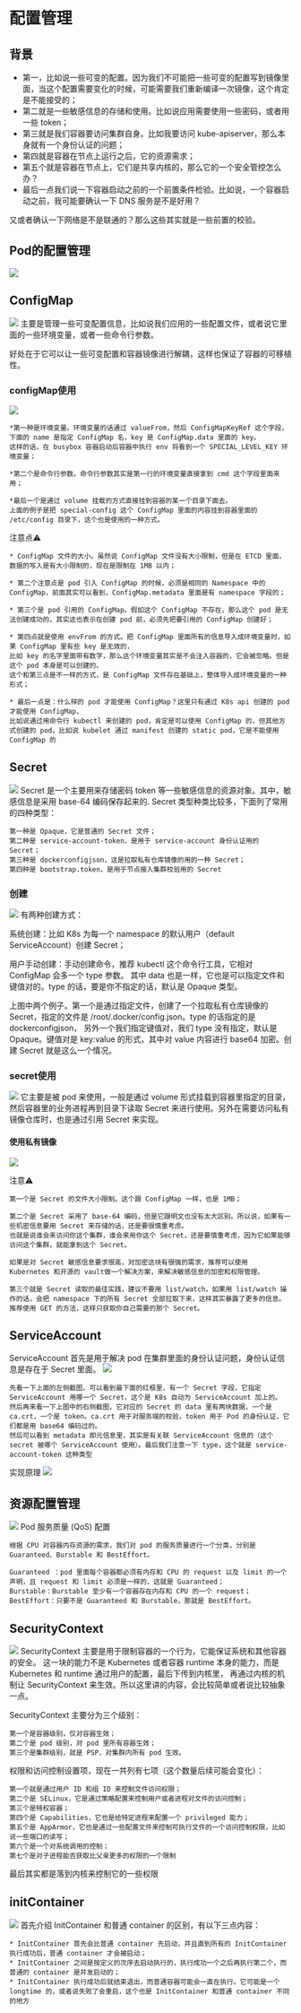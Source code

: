 # 配置管理
## 背景
* 第一，比如说一些可变的配置。因为我们不可能把一些可变的配置写到镜像里面，当这个配置需要变化的时候，可能需要我们重新编译一次镜像，这个肯定是不能接受的；
* 第二就是一些敏感信息的存储和使用。比如说应用需要使用一些密码，或者用一些 token；
* 第三就是我们容器要访问集群自身。比如我要访问 kube-apiserver，那么本身就有一个身份认证的问题；
* 第四就是容器在节点上运行之后，它的资源需求；
* 第五个就是容器在节点上，它们是共享内核的，那么它的一个安全管控怎么办？
* 最后一点我们说一下容器启动之前的一个前置条件检验。比如说，一个容器启动之前，我可能要确认一下 DNS 服务是不是好用？
    
又或者确认一下网络是不是联通的？那么这些其实就是一些前置的校验。
    
## Pod的配置管理
![](../img/.06_configMap_images/pod_config_management.png)

## ConfigMap
![](../img/.06_configMap_images/configMap.png)
主要是管理一些可变配置信息，比如说我们应用的一些配置文件，或者说它里面的一些环境变量，或者一些命令行参数。

好处在于它可以让一些可变配置和容器镜像进行解耦，这样也保证了容器的可移植性。

### configMap使用
![](../img/.06_configMap_images/configMap_used_in_pod.png)
    
    *第一种是环境变量。环境变量的话通过 valueFrom，然后 ConfigMapKeyRef 这个字段，下面的 name 是指定 ConfigMap 名，key 是 ConfigMap.data 里面的 key。
    这样的话，在 busybox 容器启动后容器中执行 env 将看到一个 SPECIAL_LEVEL_KEY 环境变量；
    
    *第二个是命令行参数。命令行参数其实是第一行的环境变量直接拿到 cmd 这个字段里面来用；
    
    *最后一个是通过 volume 挂载的方式直接挂到容器的某一个目录下面去。
    上面的例子是把 special-config 这个 ConfigMap 里面的内容挂到容器里面的 /etc/config 目录下，这个也是使用的一种方式。
注意点⚠️

    * ConfigMap 文件的大小。虽然说 ConfigMap 文件没有大小限制，但是在 ETCD 里面，数据的写入是有大小限制的，现在是限制在 1MB 以内；
    
    * 第二个注意点是 pod 引入 ConfigMap 的时候，必须是相同的 Namespace 中的 ConfigMap，前面其实可以看到，ConfigMap.metadata 里面是有 namespace 字段的；
    
    * 第三个是 pod 引用的 ConfigMap。假如这个 ConfigMap 不存在，那么这个 pod 是无法创建成功的，其实这也表示在创建 pod 前，必须先把要引用的 ConfigMap 创建好；
    
    * 第四点就是使用 envFrom 的方式。把 ConfigMap 里面所有的信息导入成环境变量时，如果 ConfigMap 里有些 key 是无效的，
    比如 key 的名字里面带有数字，那么这个环境变量其实是不会注入容器的，它会被忽略。但是这个 pod 本身是可以创建的。
    这个和第三点是不一样的方式，是 ConfigMap 文件存在基础上，整体导入成环境变量的一种形式；
    
    * 最后一点是：什么样的 pod 才能使用 ConfigMap？这里只有通过 K8s api 创建的 pod 才能使用 ConfigMap，
    比如说通过用命令行 kubectl 来创建的 pod，肯定是可以使用 ConfigMap 的，但其他方式创建的 pod，比如说 kubelet 通过 manifest 创建的 static pod，它是不能使用 ConfigMap 的

## Secret
![](../img/.06_configMap_images/secret.png)
Secret 是一个主要用来存储密码 token 等一些敏感信息的资源对象。其中，敏感信息是采用 base-64 编码保存起来的.
Secret 类型种类比较多，下面列了常用的四种类型：

    第一种是 Opaque，它是普通的 Secret 文件；
    第二种是 service-account-token，是用于 service-account 身份认证用的 Secret；
    第三种是 dockerconfigjson，这是拉取私有仓库镜像的用的一种 Secret；
    第四种是 bootstrap.token，是用于节点接入集群校验用的 Secret

### 创建
![](../img/.06_configMap_images/secret_making.png)
有两种创建方式：

系统创建：比如 K8s 为每一个 namespace 的默认用户（default ServiceAccount）创建 Secret；

用户手动创建：手动创建命令，推荐 kubectl 这个命令行工具，它相对 ConfigMap 会多一个 type 参数。
其中 data 也是一样，它也是可以指定文件和键值对的。type 的话，要是你不指定的话，默认是 Opaque 类型。
 
上图中两个例子。第一个是通过指定文件，创建了一个拉取私有仓库镜像的 Secret，指定的文件是 /root/.docker/config.json。type 的话指定的是 dockerconfigjson，
另外一个我们指定键值对，我们 type 没有指定，默认是 Opaque。键值对是 key:value 的形式，其中对 value 内容进行 base64 加密。创建 Secret 就是这么一个情况。

### secret使用
![](../img/.06_configMap_images/secret_application.png)
它主要是被 pod 来使用，一般是通过 volume 形式挂载到容器里指定的目录，然后容器里的业务进程再到目录下读取 Secret 来进行使用。另外在需要访问私有镜像仓库时，也是通过引用 Secret 来实现。
#### 使用私有镜像
![](../img/.06_configMap_images/private_image.png)

注意⚠️

    第一个是 Secret 的文件大小限制。这个跟 ConfigMap 一样，也是 1MB；
         
    第二个是 Secret 采用了 base-64 编码，但是它跟明文也没有太大区别。所以说，如果有一些机密信息要用 Secret 来存储的话，还是要很慎重考虑。
    也就是说谁会来访问你这个集群，谁会来用你这个 Secret，还是要慎重考虑，因为它如果能够访问这个集群，就能拿到这个 Secret。

    如果是对 Secret 敏感信息要求很高，对加密这块有很强的需求，推荐可以使用 Kubernetes 和开源的 vault做一个解决方案，来解决敏感信息的加密和权限管理。    
     
    第三个就是 Secret 读取的最佳实践，建议不要用 list/watch，如果用 list/watch 操作的话，会把 namespace 下的所有 Secret 全部拉取下来，这样其实暴露了更多的信息。
    推荐使用 GET 的方法，这样只获取你自己需要的那个 Secret。

## ServiceAccount
ServiceAccount 首先是用于解决 pod 在集群里面的身份认证问题，身份认证信息是存在于 Secret 里面。
![](../img/.06_configMap_images/service_account.png)

    先看一下上面的左侧截图，可以看到最下面的红框里，有一个 Secret 字段，它指定 ServiceAccount 用哪一个 Secret，这个是 K8s 自动为 ServiceAccount 加上的。
    然后再来看一下上图中的右侧截图，它对应的 Secret 的 data 里有两块数据，一个是 ca.crt，一个是 token。ca.crt 用于对服务端的校验，token 用于 Pod 的身份认证，它们都是用 base64 编码过的。
    然后可以看到 metadata 即元信息里，其实是有关联 ServiceAccount 信息的（这个 secret 被哪个 ServiceAccount 使用）。最后我们注意一下 type，这个就是 service-account-token 这种类型
实现原理
![](../img/.06_configMap_images/service_account_principle.png)


## 资源配置管理
![](../img/.06_configMap_images/resource_management.png)
Pod 服务质量 (QoS) 配置
    
    根据 CPU 对容器内存资源的需求，我们对 pod 的服务质量进行一个分类，分别是 Guaranteed、Burstable 和 BestEffort。
    
    Guaranteed ：pod 里面每个容器都必须有内存和 CPU 的 request 以及 limit 的一个声明，且 request 和 limit 必须是一样的，这就是 Guaranteed；
    Burstable：Burstable 至少有一个容器存在内存和 CPU 的一个 request；
    BestEffort：只要不是 Guaranteed 和 Burstable，那就是 BestEffort。

## SecurityContext

![](../img/.06_configMap_images/security_context.png)
SecurityContext 主要是用于限制容器的一个行为，它能保证系统和其他容器的安全。
这一块的能力不是 Kubernetes 或者容器 runtime 本身的能力，而是 Kubernetes 和 runtime 通过用户的配置，最后下传到内核里，
再通过内核的机制让 SecurityContext 来生效。所以这里讲的内容，会比较简单或者说比较抽象一点。


SecurityContext 主要分为三个级别：

    第一个是容器级别，仅对容器生效；
    第二个是 pod 级别，对 pod 里所有容器生效；
    第三个是集群级别，就是 PSP，对集群内所有 pod 生效。
     
权限和访问控制设置项，现在一共列有七项（这个数量后续可能会变化）：

    第一个就是通过用户 ID 和组 ID 来控制文件访问权限；
    第二个是 SELinux，它是通过策略配置来控制用户或者进程对文件的访问控制；
    第三个是特权容器；
    第四个是 Capabilities，它也是给特定进程来配置一个 privileged 能力；
    第五个是 AppArmor，它也是通过一些配置文件来控制可执行文件的一个访问控制权限，比如说一些端口的读写；
    第六个是一个对系统调用的控制；
    第七个是对子进程能否获取比父亲更多的权限的一个限制
最后其实都是落到内核来控制它的一些权限



## initContainer
![](../img/.06_configMap_images/initContainer.png)
首先介绍 InitContainer 和普通 container 的区别，有以下三点内容：

    * InitContainer 首先会比普通 container 先启动，并且直到所有的 InitContainer 执行成功后，普通 container 才会被启动；
    * InitContainer 之间是按定义的次序去启动执行的，执行成功一个之后再执行第二个，而普通的 container 是并发启动的；
    * InitContainer 执行成功后就结束退出，而普通容器可能会一直在执行。它可能是一个 longtime 的，或者说失败了会重启，这个也是 InitContainer 和普通 container 不同的地方